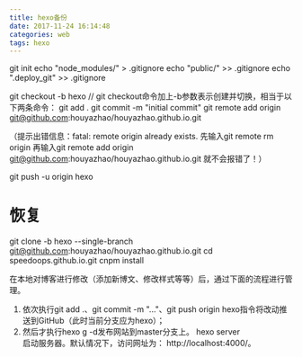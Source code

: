 ```yaml
---
title: hexo备份
date: 2017-11-24 16:14:48
categories: web
tags: hexo
---
```

git init
echo "node_modules/" > .gitignore
echo "public/" >> .gitignore
echo ".deploy_git" >> .gitignore

<!--more-->

git checkout -b hexo      // git checkout命令加上-b参数表示创建并切换，相当于以下两条命令：
git add .
git commit -m "initial commit"
git remote add origin git@github.com:houyazhao/houyazhao.github.io.git

（提示出错信息：fatal: remote origin already exists.
先输入git remote rm origin
再输入git remote add origin git@github.com:houyazhao/houyazhao.github.io.git 就不会报错了！）


git push -u origin hexo


# 恢复

git clone -b hexo --single-branch git@github.com:houyazhao/houyazhao.github.io.git
cd speedoops.github.io.git
cnpm install


在本地对博客进行修改（添加新博文、修改样式等等）后，通过下面的流程进行管理。

1. 依次执行git add .、git commit -m "..."、git push origin hexo指令将改动推送到GitHub（此时当前分支应为hexo）；
2. 然后才执行hexo g -d发布网站到master分支上。
hexo server   
启动服务器。默认情况下，访问网址为： http://localhost:4000/。
